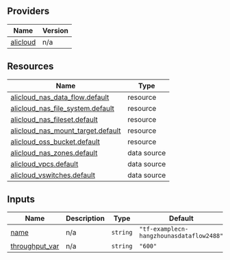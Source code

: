 <!-- BEGIN_TF_DOCS -->
## Providers

| Name | Version |
|------|---------|
| <a name="provider_alicloud"></a> [alicloud](#provider\_alicloud) | n/a |

## Resources

| Name | Type |
|------|------|
| [alicloud_nas_data_flow.default](https://registry.terraform.io/providers/hashicorp/alicloud/latest/docs/resources/nas_data_flow) | resource |
| [alicloud_nas_file_system.default](https://registry.terraform.io/providers/hashicorp/alicloud/latest/docs/resources/nas_file_system) | resource |
| [alicloud_nas_fileset.default](https://registry.terraform.io/providers/hashicorp/alicloud/latest/docs/resources/nas_fileset) | resource |
| [alicloud_nas_mount_target.default](https://registry.terraform.io/providers/hashicorp/alicloud/latest/docs/resources/nas_mount_target) | resource |
| [alicloud_oss_bucket.default](https://registry.terraform.io/providers/hashicorp/alicloud/latest/docs/resources/oss_bucket) | resource |
| [alicloud_nas_zones.default](https://registry.terraform.io/providers/hashicorp/alicloud/latest/docs/data-sources/nas_zones) | data source |
| [alicloud_vpcs.default](https://registry.terraform.io/providers/hashicorp/alicloud/latest/docs/data-sources/vpcs) | data source |
| [alicloud_vswitches.default](https://registry.terraform.io/providers/hashicorp/alicloud/latest/docs/data-sources/vswitches) | data source |

## Inputs

| Name | Description | Type | Default | Required |
|------|-------------|------|---------|:--------:|
| <a name="input_name"></a> [name](#input\_name) | n/a | `string` | `"tf-examplecn-hangzhounasdataflow2488"` | no |
| <a name="input_throughput_var"></a> [throughput\_var](#input\_throughput\_var) | n/a | `string` | `"600"` | no |
<!-- END_TF_DOCS -->    